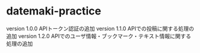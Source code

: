 # datemaki-practice
version 1.0.0 APIトークン認証の追加
version 1.1.0 APIでの投稿に関する処理の追加
version 1.2.0 APIでのユーザ情報・ブックマーク・テキスト情報に関する処理の追加
